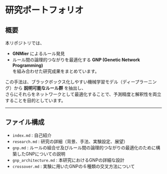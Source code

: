 # 研究ポートフォリオ

## 概要
本リポジトリでは、  
- **GNMier** によるルール発見  
- ルール間の論理的つながりを最適化する **GNP (Genetic Network Programming)**  
を組み合わせた研究成果をまとめています。  

この手法は、ブラックボックス化しやすい機械学習モデル（ディープラーニング）から **説明可能なルール群** を抽出し、  
さらにそれらをネットワークとして最適化することで、予測精度と解釈性を両立することを目的としています。  

---

## ファイル構成
- `index.md` : 自己紹介
- `research.md` : 研究の詳細（背景、手法、実験設定、展望）  
- `gnp.md` : ルールの組合せ及びルール間の論理的つながりの最適化のために構築したGNPについての説明
- `gnp_architecture.md` : 本研究におけるGNPの詳細な設計
- `crossover.md` : 実験に用いたGNPの６種類の交叉方法について 
